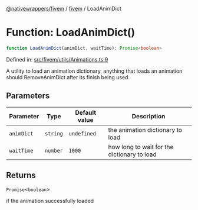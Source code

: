 [@nativewrappers/fivem](../../README.md) / [fivem](../README.md) / LoadAnimDict

# Function: LoadAnimDict()

```ts
function LoadAnimDict(animDict, waitTime): Promise<boolean>
```

Defined in: [src/fivem/utils/Animations.ts:9](https://github.com/nativewrappers/nativewrappers/blob/b3515708998f90e7d7096e3fffccb36c69d6b942/src/fivem/utils/Animations.ts#L9)

A utility to load an animation dictionary, anything that loads an animation should RemoveAnimDict after its finish being used.

## Parameters

| Parameter | Type | Default value | Description |
| ------ | ------ | ------ | ------ |
| `animDict` | `string` | `undefined` | the animation dictionary to load |
| `waitTime` | `number` | `1000` | how long to wait for the dictionary to load |

## Returns

`Promise`\<`boolean`\>

if the animation successfully loaded
